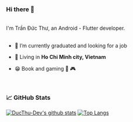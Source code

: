 ### Hi there 👋

<br/>
I'm Trần Đức Thư, an Android - Flutter developer.

<br/>
<br/>

- 🔭 I’m currently graduated and looking for a job
 
- 🗼 Living in **Ho Chi Minh city, Vietnam**
 
- 😁 Book and gaming 📘 🎮

<br/>

### 📈 GitHub Stats

[![DucThu-Dev's github stats](https://github-readme-stats.vercel.app/api?username=DucThu-Dev&show_icons=true&line_height=21&show_icons=true&theme=vue&hide_border=true)](https://github.com/anuraghazra/github-readme-stats)
[![Top Langs](https://github-readme-stats.vercel.app/api/top-langs/?username=DucThu-Dev&hide=c++,cmake,swift&show_icons=true&layout=compact&theme=vue&hide_border=true)](https://github.com/anuraghazra/github-readme-stats)
